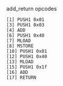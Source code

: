 add_return opcodes

    [1] PUSH1 0x01
    [3] PUSH1 0x03
    [4] ADD
    [6] PUSH1 0x40
    [7] MLOAD
    [8] MSTORE
    [10] PUSH1 0x01
    [12] PUSH1 0x40
    [13] MLOAD
    [15] PUSH1 0x1f
    [16] ADD
    [17] RETURN 